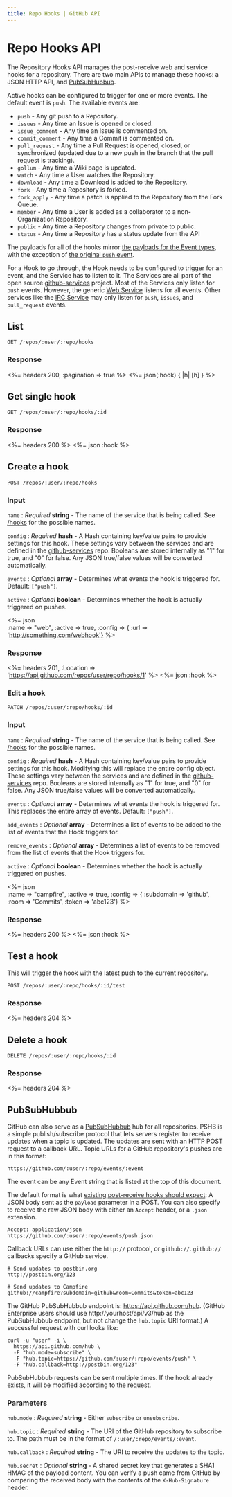 ```yaml
---
title: Repo Hooks | GitHub API
---
```


# Repo Hooks API

The Repository Hooks API manages the post-receive web and service hooks
for a repository.  There are two main APIs to manage these hooks: a JSON
HTTP API, and [PubSubHubbub](#pubsubhubbub).

Active hooks can be configured to trigger for one or more events.
The default event is `push`.  The available events are:

* `push` - Any git push to a Repository.
* `issues` - Any time an Issue is opened or closed.
* `issue_comment` - Any time an Issue is commented on.
* `commit_comment` - Any time a Commit is commented on.
* `pull_request` - Any time a Pull Request is opened, closed, or
  synchronized (updated due to a new push in the branch that the pull
request is tracking).
* `gollum` - Any time a Wiki page is updated.
* `watch` - Any time a User watches the Repository.
* `download` - Any time a Download is added to the Repository.
* `fork` - Any time a Repository is forked.
* `fork_apply` - Any time a patch is applied to the Repository from the
  Fork Queue.
* `member` - Any time a User is added as a collaborator to a
  non-Organization Repository.
* `public` - Any time a Repository changes from private to public.
* `status` - Any time a Repository has a status update from the API

The payloads for all of the hooks mirror [the payloads for the Event
types](/v3/events/types/), with the exception of [the original `push`
event](http://help.github.com/post-receive-hooks/).

For a Hook to go through, the Hook needs to be configured to trigger for
an event, and the Service has to listen to it.  The Services are all
part of the open source [github-services](https://github.com/github/github-services) project. Most of the Services only listen for `push` events.  However, the generic [Web Service](https://github.com/github/github-services/blob/master/services/web.rb) listens for all events.  Other services like the [IRC Service](https://github.com/github/github-services/blob/master/services/irc.rb) may only listen for `push`, `issues`, and `pull_request` events.

## List

    GET /repos/:user/:repo/hooks

### Response

<%= headers 200, :pagination => true %>
<%= json(:hook) { |h| [h] } %>

## Get single hook

    GET /repos/:user/:repo/hooks/:id

### Response

<%= headers 200 %>
<%= json :hook %>

## Create a hook

    POST /repos/:user/:repo/hooks

### Input

`name`
: _Required_ **string** - The name of the service that is being called.
See [/hooks](https://api.github.com/hooks) for the possible names.

`config`
: _Required_ **hash** - A Hash containing key/value pairs to provide
settings for this hook.  These settings vary between the services and
are defined in the
[github-services](https://github.com/github/github-services) repo.
Booleans are stored internally as "1" for true, and "0" for false.  Any
JSON true/false values will be converted automatically.

`events`
: _Optional_ **array** - Determines what events the hook is triggered
for.  Default: `["push"]`.

`active`
: _Optional_ **boolean** - Determines whether the hook is actually
triggered on pushes.

<%= json \
      :name => "web",
      :active => true,
      :config => {
        :url => 'http://something.com/webhook'}
%>

### Response

<%= headers 201,
      :Location => 'https://api.github.com/repos/user/repo/hooks/1' %>
<%= json :hook %>

### Edit a hook

    PATCH /repos/:user/:repo/hooks/:id

### Input

`name`
: _Required_ **string** - The name of the service that is being called.
See [/hooks](https://api.github.com/hooks) for the possible names.

`config`
: _Required_ **hash** - A Hash containing key/value pairs to provide
settings for this hook.  Modifying this will replace the entire config
object.  These settings vary between the services and
are defined in the
[github-services](https://github.com/github/github-services) repo.
Booleans are stored internally as "1" for true, and "0" for false.  Any
JSON true/false values will be converted automatically.


`events`
: _Optional_ **array** - Determines what events the hook is triggered
for.  This replaces the entire array of events.  Default: `["push"]`.

`add_events`
: _Optional_ **array** - Determines a list of events to be added to the
list of events that the Hook triggers for.

`remove_events`
: _Optional_ **array** - Determines a list of events to be removed from the
list of events that the Hook triggers for.

`active`
: _Optional_ **boolean** - Determines whether the hook is actually
triggered on pushes.

<%= json \
      :name => "campfire",
      :active => true,
      :config => {
        :subdomain => 'github',
        :room => 'Commits',
        :token => 'abc123'}
%>

### Response

<%= headers 200 %>
<%= json :hook %>

## Test a hook

This will trigger the hook with the latest push to the current
repository.

    POST /repos/:user/:repo/hooks/:id/test

### Response

<%= headers 204 %>

## Delete a hook

    DELETE /repos/:user/:repo/hooks/:id

### Response

<%= headers 204 %>

## PubSubHubbub

GitHub can also serve as a [PubSubHubbub][pubsub] hub for all repositories.  PSHB is a simple publish/subscribe protocol that lets servers register to receive updates when a topic is updated.  The updates are sent with an HTTP POST request to a callback URL.  Topic URLs for a GitHub repository's pushes are in this format:

    https://github.com/:user/:repo/events/:event

The event can be any Event string that is listed at the top of this
document.

The default format is what [existing post-receive hooks should
expect][post-receive]: A JSON body sent as the `payload` parameter in a
POST.  You can also specify to receive the raw JSON body with either an
`Accept` header, or a `.json` extension.

    Accept: application/json
    https://github.com/:user/:repo/events/push.json

Callback URLs can use either the `http://` protocol, or `github://`.
`github://` callbacks specify a GitHub service.

    # Send updates to postbin.org
    http://postbin.org/123

    # Send updates to Campfire
    github://campfire?subdomain=github&room=Commits&token=abc123

The GitHub PubSubHubbub endpoint is: https://api.github.com/hub.
(GitHub Enterprise users should use http://yourhost/api/v3/hub as the
PubSubHubbub endpoint, but not change the `hub.topic` URI format.) A
successful request with curl looks like:

    curl -u "user" -i \
      https://api.github.com/hub \
      -F "hub.mode=subscribe" \
      -F "hub.topic=https://github.com/:user/:repo/events/push" \
      -F "hub.callback=http://postbin.org/123"

PubSubHubbub requests can be sent multiple times.  If the hook already
exists, it will be modified according to the request.

### Parameters

`hub.mode`
: _Required_ **string** - Either `subscribe` or `unsubscribe`.

`hub.topic`
: _Required_ **string** - The URI of the GitHub repository to subscribe
to.  The path must be in the format of `/:user/:repo/events/:event`.

`hub.callback`
: _Required_ **string** - The URI to receive the updates to the topic.

`hub.secret`
: _Optional_ **string** - A shared secret key that generates a SHA1 HMAC
of the payload content.  You can verify a push came from GitHub by
comparing the received body with the contents of the `X-Hub-Signature`
header.

[pubsub]: http://code.google.com/p/pubsubhubbub/
[post-receive]: http://help.github.com/post-receive-hooks/

